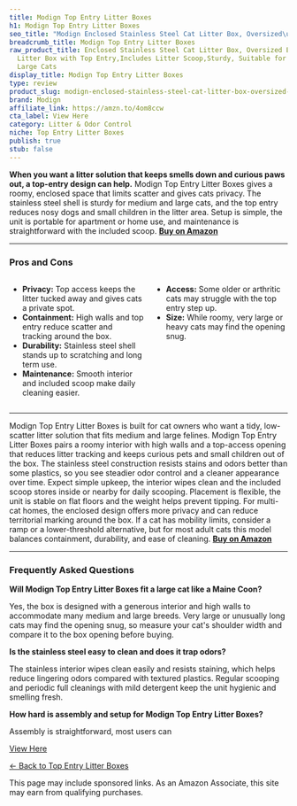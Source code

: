 ```yaml
---
title: Modign Top Entry Litter Boxes
h1: Modign Top Entry Litter Boxes
seo_title: "Modign Enclosed Stainless Steel Cat Litter Box, Oversized\u2026"
breadcrumb_title: Modign Top Entry Litter Boxes
raw_product_title: Enclosed Stainless Steel Cat Litter Box, Oversized Enclosed Cat
  Litter Box with Top Entry,Includes Litter Scoop,Sturdy, Suitable for Medium and
  Large Cats
display_title: Modign Top Entry Litter Boxes
type: review
product_slug: modign-enclosed-stainless-steel-cat-litter-box-oversized-enclosed-cat-l-8f5383a9
brand: Modign
affiliate_link: https://amzn.to/4om8ccw
cta_label: View Here
category: Litter & Odor Control
niche: Top Entry Litter Boxes
publish: true
stub: false
---
```


<div id="intro" class="full-width">
  <p><strong>When you want a litter solution that keeps smells down and curious paws out, a top-entry design can help.</strong> Modign Top Entry Litter Boxes gives a roomy, enclosed space that limits scatter and gives cats privacy. The stainless steel shell is sturdy for medium and large cats, and the top entry reduces nosy dogs and small children in the litter area. Setup is simple, the unit is portable for apartment or home use, and maintenance is straightforward with the included scoop. <a href="https://amzn.to/4om8ccw" rel="nofollow sponsored noopener" target="_blank"><strong>Buy on Amazon</strong></a></p>
</div>

<hr />
<h3 id="pros-cons">Pros and Cons</h3>
<div class="pc-grid" style="display:grid;grid-template-columns:1fr 1fr;gap:16px;">
  <ul>
    <li><strong>Privacy:</strong> Top access keeps the litter tucked away and gives cats a private spot.</li>
    <li><strong>Containment:</strong> High walls and top entry reduce scatter and tracking around the box.</li>
    <li><strong>Durability:</strong> Stainless steel shell stands up to scratching and long term use.</li>
    <li><strong>Maintenance:</strong> Smooth interior and included scoop make daily cleaning easier.</li>
  </ul>
  <ul>
    <li><strong>Access:</strong> Some older or arthritic cats may struggle with the top entry step up.</li>
    <li><strong>Size:</strong> While roomy, very large or heavy cats may find the opening snug.</li>
  </ul>
</div>
<hr />

<div class="full-width">
  <p>Modign Top Entry Litter Boxes is built for cat owners who want a tidy, low-scatter litter solution that fits medium and large felines. Modign Top Entry Litter Boxes pairs a roomy interior with high walls and a top-access opening that reduces litter tracking and keeps curious pets and small children out of the box. The stainless steel construction resists stains and odors better than some plastics, so you see steadier odor control and a cleaner appearance over time. Expect simple upkeep, the interior wipes clean and the included scoop stores inside or nearby for daily scooping. Placement is flexible, the unit is stable on flat floors and the weight helps prevent tipping. For multi-cat homes, the enclosed design offers more privacy and can reduce territorial marking around the box. If a cat has mobility limits, consider a ramp or a lower-threshold alternative, but for most adult cats this model balances containment, durability, and ease of cleaning. <a href="https://amzn.to/4om8ccw" rel="nofollow sponsored noopener" target="_blank"><strong>Buy on Amazon</strong></a></p>
</div>

<hr />
<h3 id="faqs">Frequently Asked Questions</h3>

<p><strong>Will Modign Top Entry Litter Boxes fit a large cat like a Maine Coon?</strong></p>
<p>Yes, the box is designed with a generous interior and high walls to accommodate many medium and large breeds. Very large or unusually long cats may find the opening snug, so measure your cat's shoulder width and compare it to the box opening before buying.</p>

<p><strong>Is the stainless steel easy to clean and does it trap odors?</strong></p>
<p>The stainless interior wipes clean easily and resists staining, which helps reduce lingering odors compared with textured plastics. Regular scooping and periodic full cleanings with mild detergent keep the unit hygienic and smelling fresh.</p>

<p><strong>How hard is assembly and setup for Modign Top Entry Litter Boxes?</strong></p>
<p>Assembly is straightforward, most users can
<p><a class="btn" href="https://amzn.to/4om8ccw" target="_blank" rel="nofollow sponsored noopener">View Here</a></p>
<p><a href="/roundups/litter-odor-control/top-entry-litter-boxes/">← Back to Top Entry Litter Boxes</a></p>
<aside class="disclosure">This page may include sponsored links. As an Amazon Associate, this site may earn from qualifying purchases.</aside>
